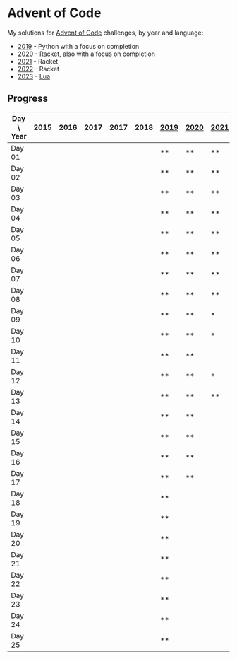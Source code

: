 # Advent of Code

My solutions for [Advent of Code] challenges, by year and language:

- [2019] - Python with a focus on completion
- [2020] - [Racket], also with a focus on completion
- [2021] - Racket
- [2022] - Racket
- [2023] - [Lua]

## Progress

| Day \ Year | 2015 | 2016 | 2017 | 2017 | 2018 | [2019] | [2020] | [2021] | [2022] | [2023] |
|------------|------|------|------|------|------|--------|--------|--------|--------|--------|
| Day 01     |      |      |      |      |      | **     | **     | **     | **     | **     |
| Day 02     |      |      |      |      |      | **     | **     | **     | **     | **     |
| Day 03     |      |      |      |      |      | **     | **     | **     | **     | *      |
| Day 04     |      |      |      |      |      | **     | **     | **     | **     |        |
| Day 05     |      |      |      |      |      | **     | **     | **     | **     |        |
| Day 06     |      |      |      |      |      | **     | **     | **     | **     |        |
| Day 07     |      |      |      |      |      | **     | **     | **     | **     |        |
| Day 08     |      |      |      |      |      | **     | **     | **     | *      |        |
| Day 09     |      |      |      |      |      | **     | **     | *      |        |        |
| Day 10     |      |      |      |      |      | **     | **     | *      | **     |        |
| Day 11     |      |      |      |      |      | **     | **     |        |        |        |
| Day 12     |      |      |      |      |      | **     | **     | *      |        |        |
| Day 13     |      |      |      |      |      | **     | **     | **     |        |        |
| Day 14     |      |      |      |      |      | **     | **     |        |        |        |
| Day 15     |      |      |      |      |      | **     | **     |        |        |        |
| Day 16     |      |      |      |      |      | **     | **     |        |        |        |
| Day 17     |      |      |      |      |      | **     | **     |        |        |        |
| Day 18     |      |      |      |      |      | **     |        |        |        |        |
| Day 19     |      |      |      |      |      | **     |        |        |        |        |
| Day 20     |      |      |      |      |      | **     |        |        |        |        |
| Day 21     |      |      |      |      |      | **     |        |        |        |        |
| Day 22     |      |      |      |      |      | **     |        |        |        |        |
| Day 23     |      |      |      |      |      | **     |        |        |        |        |
| Day 24     |      |      |      |      |      | **     |        |        |        |        |
| Day 25     |      |      |      |      |      | **     |        |        |        |        |

[Advent of Code]: https://adventofcode.com/

[2019]: 2019/README.md

[2020]: 2020/README.md

[Racket]: https://racket-lang.org/

[2021]: 2021/README.md

[2022]: 2022/README.md

[2023]: 2023/README.md

[Lua]: https://lua.org/

